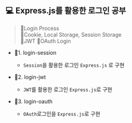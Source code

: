 ## 💻 Express.js를 활용한 로그인 공부

> 🔧Login Process <br>
> 🔧Cookie, Local Storage, Session Storage <br>
> 🔧JWT
> 🔧OAuth Login

- 🎯1. login-session

  - `Session`을 활용한 로그인 `Express.js` 로 구현

- 🎯2. login-jwt

  - `JWT`를 활용한 로그인 `Express.js`로 구현

- 🎯3. login-oauth

  - `OAuth`로그인을 `Express.js`로 구현
